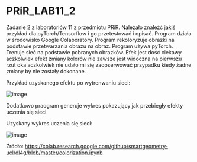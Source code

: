 # PRiR_LAB11_2

Zadanie 2 z laboratoriów 11 z przedmiotu PRiR. Należało znaleźć jakiś przykład dla pyTorch/Tensorflow i go przetestować i opisać. Program działa w środowisko Google Colaboratory.
Program rekoloryzuje obrazki na podstawie przetwarzania obrazu na obraz.
Program używa pyTorch. Trenuje sieć na podstawie pobranych obrazków.
Efek jest dość ciekawy aczkolwiek efekt zmiany kolorów nie zawsze jest widoczna na pierwszu rzut oka aczkolwiek nie udało mi się zaopserwować przypadku kiedy żadne zmiany by nie zostały dokonane.

Przykład uzyskanego efektu po wytrenwaniu sieci:

![image](https://user-images.githubusercontent.com/80594314/150849057-771abc86-966b-4192-873d-16da635c8000.png)

Dodatkowo praogram generuje wykres pokazujący jak przebiegły efekty uczenia się sieci

Uzyskany wykres uczenia się sieci:

![image](https://user-images.githubusercontent.com/80594314/150849235-1e8fe9ef-c070-4f8a-94b6-1806c5cd2a57.png)

Źródło: https://colab.research.google.com/github/smartgeometry-ucl/dl4g/blob/master/colorization.ipynb
